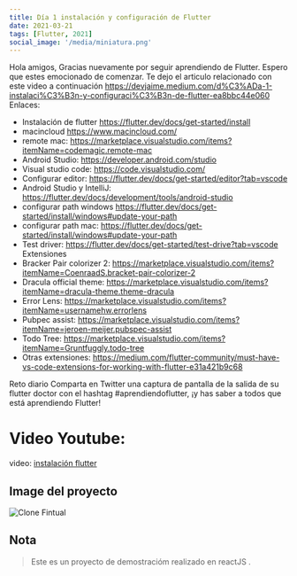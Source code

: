 ```yaml
---
title: Día 1 instalación y configuración de Flutter
date: 2021-03-21
tags: [Flutter, 2021]
social_image: '/media/miniatura.png'
---
```


Hola amigos,
Gracias nuevamente por seguir aprendiendo de Flutter. Espero que estes emocionado de comenzar.
Te dejo el articulo relacionado con este video a continuación
https://devjaime.medium.com/d%C3%ADa-1-instalaci%C3%B3n-y-configuraci%C3%B3n-de-flutter-ea8bbc44e060
Enlaces:
* Instalación de flutter https://flutter.dev/docs/get-started/install
* macincloud https://www.macincloud.com/​
* remote mac: https://marketplace.visualstudio.com/items?itemName=codemagic.remote-mac
* Android Studio: https://developer.android.com/studio​
* Visual studio code: https://code.visualstudio.com/​
* Configurar editor: https://flutter.dev/docs/get-started/editor?tab=vscode
* Android Studio y IntelliJ: https://flutter.dev/docs/development/tools/android-studio
* configurar path windows https://flutter.dev/docs/get-started/install/windows#update-your-path
* configurar path mac: https://flutter.dev/docs/get-started/install/windows#update-your-path
* Test driver: https://flutter.dev/docs/get-started/test-drive?tab=vscode
Extensiones
* Bracker Pair colorizer 2: https://marketplace.visualstudio.com/items?itemName=CoenraadS.bracket-pair-colorizer-2
* Dracula official theme: https://marketplace.visualstudio.com/items?itemName=dracula-theme.theme-dracula
* Error Lens: https://marketplace.visualstudio.com/items?itemName=usernamehw.errorlens
* Pubpec assist: https://marketplace.visualstudio.com/items?itemName=jeroen-meijer.pubspec-assist
* Todo Tree: https://marketplace.visualstudio.com/items?itemName=Gruntfuggly.todo-tree
* Otras extensiones: https://medium.com/flutter-community/must-have-vs-code-extensions-for-working-with-flutter-e31a421b9c68

Reto diario
Comparta en Twitter una captura de pantalla de la salida de su flutter doctor con el hashtag #aprendiendoflutter​, ¡y has saber a todos que está aprendiendo Flutter!

# Video Youtube:

video: [instalación flutter ](https://www.youtube.com/watch?v=1pYHyovGlfA&t=72s)


## Image del proyecto

![Clone Fintual](/media/miniatura.png)


## Nota

> Este es un proyecto de demostracióm realizado en reactJS .
